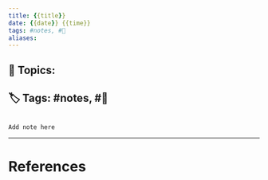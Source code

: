 ```yaml
---
title: {{title}}
date: {{date}} {{time}}
tags: #notes, #🌱
aliases: 
---
```


## 🔗 **Topics**: 
## 🏷 Tags: #notes, #🌱

```ad-note

Add note here

```

***
# References
